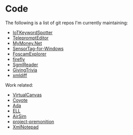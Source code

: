 # Code

The following is a list of git repos I'm currently maintaining:

- [IoTKeywordSpotter](https://github.com/lovettchris/IoTKeywordSpotter)
- [TelepromptEditor](https://github.com/lovettchris/TelepromptEditor)
- [MyMoney.Net](https://github.com/clovett/MyMoney.Net)
- [SensorTag-for-Windows](https://github.com/clovett/SensorTag-for-Windows)
- [FoscamExplorer](https://github.com/clovett/FoscamExplorer)
- [firefly](https://github.com/clovett/firefly)
- [SgmlReader](https://github.com/lovettchris/SgmlReader)
- [GivingTrivia](https://github.com/lovettchris/GivingTrivia)
- [xmldiff](https://github.com/lovettchris/xmldiff)

Work related:

- [VirtualCanvas](https://github.com/clovett/VirtualCanvas)
- [Coyote](https://github.com/Microsoft/Coyote)
- [Ada](https://www.microsoft.com/artist-in-residence/collaborations/ada)
- [ELL](https://github.com/Microsoft/ELL)
- [AirSim](https://github.com/Microsoft/AirSim)
- [project-premonition](https://www.microsoft.com/en-us/research/project/project-premonition/)
- [XmlNotepad](https://github.com/Microsoft/XmlNotepad)
